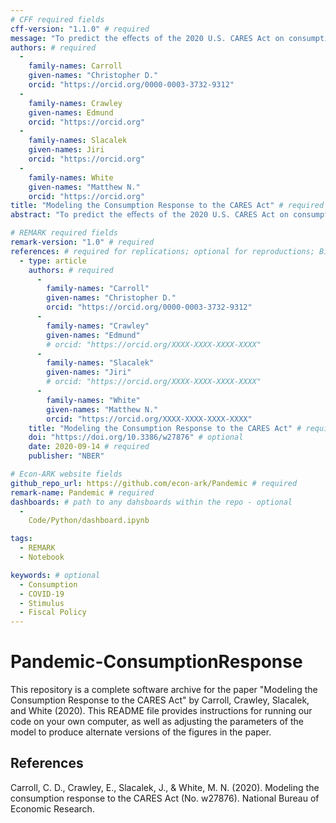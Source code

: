 ```yaml
---
# CFF required fields
cff-version: "1.1.0" # required 
message: "To predict the eﬀects of the 2020 U.S. CARES Act on consumption, we extend a model that matches responses of households to past consumption stimulus packages; all results are paired with illustrative numerical solutions." # required
authors: # required
  -
    family-names: Carroll
    given-names: "Christopher D."
    orcid: "https://orcid.org/0000-0003-3732-9312"
  -
    family-names: Crawley
    given-names: Edmund
    orcid: "https://orcid.org"
  -
    family-names: Slacalek
    given-names: Jiri
    orcid: "https://orcid.org"
  -
    family-names: White
    given-names: "Matthew N."
    orcid: "https://orcid.org"
title: "Modeling the Consumption Response to the CARES Act" # required
abstract: "To predict the eﬀects of the 2020 U.S. CARES Act on consumption, we extend a model that matches responses of households to past consumption stimulus packages. The extension allows us to account for two novel features of the coronavirus crisis. First, during the lockdown, many types of spending are undesirable or impossible. Second, some of the jobs that disappear during the lockdown will not reappear when it is lifted. We estimate that, if the lockdown is short-lived, the combination of expanded unemployment insurance beneﬁts and stimulus payments should be suﬃcient to allow a swift recovery in consumer spending to its pre-crisis levels. If the lockdown lasts longer, an extension of enhanced unemployment beneﬁts will likely be necessary if consumption spending is to recover." # abstract: optional

# REMARK required fields
remark-version: "1.0" # required
references: # required for replications; optional for reproductions; BibTex data from original paper
  - type: article
    authors: # required
      -
        family-names: "Carroll"
        given-names: "Christopher D."
        orcid: "https://orcid.org/0000-0003-3732-9312"
      -
        family-names: "Crawley"
        given-names: "Edmund"
        # orcid: "https://orcid.org/XXXX-XXXX-XXXX-XXXX"
      -
        family-names: "Slacalek"
        given-names: "Jiri"
        # orcid: "https://orcid.org/XXXX-XXXX-XXXX-XXXX"
      -
        family-names: "White"
        given-names: "Matthew N."
        orcid: "https://orcid.org/XXXX-XXXX-XXXX-XXXX"
    title: "Modeling the Consumption Response to the CARES Act" # required
    doi: "https://doi.org/10.3386/w27876" # optional
    date: 2020-09-14 # required
    publisher: "NBER"

# Econ-ARK website fields
github_repo_url: https://github.com/econ-ark/Pandemic # required 
remark-name: Pandemic # required 
dashboards: # path to any dahsboards within the repo - optional
  - 
    Code/Python/dashboard.ipynb

tags:
  - REMARK
  - Notebook

keywords: # optional
  - Consumption
  - COVID-19
  - Stimulus
  - Fiscal Policy
---
```


# Pandemic-ConsumptionResponse

This repository is a complete software archive for the paper "Modeling the Consumption Response to the CARES Act" by Carroll, Crawley, Slacalek, and White (2020). This README file provides instructions for running our code on your own computer, as well as adjusting the parameters of the model to produce alternate versions of the figures in the paper.

## References

Carroll, C. D., Crawley, E., Slacalek, J., & White, M. N. (2020). Modeling the consumption response to the CARES Act (No. w27876). National Bureau of Economic Research.
